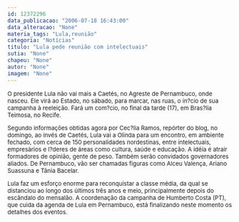 ```yaml
---
id: 12372296
data_publicacao: "2006-07-18 16:43:00"
data_alteracao: "None"
materia_tags: "Lula,reunião"
categoria: "Notícias"
titulo: "Lula pede reunião com intelectuais"
sutia: "None"
chapeu: "None"
autor: "None"
imagem: "None"
---
```

<p><FONT size=2></p>
<p><P>O presidente Lula não vai mais a Caetés, no Agreste de Pernambuco, onde nasceu. Ele virá ao Estado, no sábado, para marcar, nas ruas, o in?cio de sua campanha à reeleição. Fará um com?cio, no final da tarde (17), em Bras?lia Teimosa, no Recife.</P></p>
<p><P>Segundo informações obtidas agora por Cec?lia Ramos, repórter do blog, no domingo, ao invés de Caetés, Lula vai a Olinda para um encontro, em ambiente fechado, com cerca de 150 personalidades nordestinas, entre intelectuais, empresários e l?deres de áreas como cultura, saúde e educação. A idéia é atrair formadores de opinião, gente de peso. Também serão convidados governadores aliados. De Pernambuco, vão ser chamadas figuras como Alceu Valença, Ariano Suassuna e Tânia Bacelar.</P></p>
<p><P>Lula faz um esforço enorme para reconquistar a classe média, da qual se distanciou ao longo dos últimos três anos e meio, principalmente depois do escândalo do mensalão. A coordenação da campanha de Humberto Costa (PT), que cuida da agenda de Lula em Pernambuco, está finalizando neste momento os detalhes dos eventos.</P></FONT> </p>
